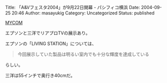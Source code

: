 Title: 「A&Vフェスタ2004」が9月22日開幕 - パシフィコ横浜
Date: 2004-09-25 20:46
Author: masayukig
Category: Uncategorized
Status: published

[MYCOM](http://pcweb.mycom.co.jp/articles/2004/09/24/avfesta1/)

エプソンと三洋でリアプロTVの展示あり。

エプソンの「LIVING STATION」については、  

> 今回展示していた製品は明るい室内でも十分な輝度を達成している

らしい。

三洋は55インチで奥行き40cmだ。
